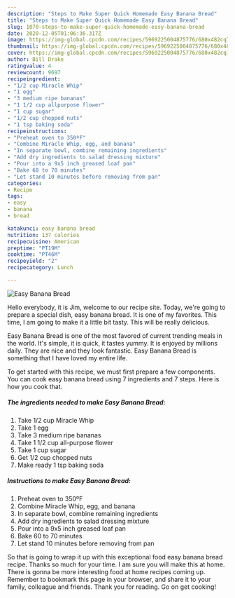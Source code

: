 ```yaml
---
description: "Steps to Make Super Quick Homemade Easy Banana Bread"
title: "Steps to Make Super Quick Homemade Easy Banana Bread"
slug: 1070-steps-to-make-super-quick-homemade-easy-banana-bread
date: 2020-12-05T01:06:36.317Z
image: https://img-global.cpcdn.com/recipes/5969225004875776/680x482cq70/easy-banana-bread-recipe-main-photo.jpg
thumbnail: https://img-global.cpcdn.com/recipes/5969225004875776/680x482cq70/easy-banana-bread-recipe-main-photo.jpg
cover: https://img-global.cpcdn.com/recipes/5969225004875776/680x482cq70/easy-banana-bread-recipe-main-photo.jpg
author: Bill Drake
ratingvalue: 4
reviewcount: 9697
recipeingredient:
- "1/2 cup Miracle Whip"
- "1 egg"
- "3 medium ripe bananas"
- "1 1/2 cup allpurpose flower"
- "1 cup sugar"
- "1/2 cup chopped nuts"
- "1 tsp baking soda"
recipeinstructions:
- "Preheat oven to 350ºF"
- "Combine Miracle Whip, egg, and banana"
- "In separate bowl, combine remaining ingredients"
- "Add dry ingredients to salad dressing mixture"
- "Pour into a 9x5 inch greased loaf pan"
- "Bake 60 to 70 minutes"
- "Let stand 10 minutes before removing from pan"
categories:
- Recipe
tags:
- easy
- banana
- bread

katakunci: easy banana bread 
nutrition: 137 calories
recipecuisine: American
preptime: "PT19M"
cooktime: "PT46M"
recipeyield: "2"
recipecategory: Lunch

---
```



![Easy Banana Bread](https://img-global.cpcdn.com/recipes/5969225004875776/680x482cq70/easy-banana-bread-recipe-main-photo.jpg)

Hello everybody, it is Jim, welcome to our recipe site. Today, we're going to prepare a special dish, easy banana bread. It is one of my favorites. This time, I am going to make it a little bit tasty. This will be really delicious.



Easy Banana Bread is one of the most favored of current trending meals in the world. It's simple, it is quick, it tastes yummy. It is enjoyed by millions daily. They are nice and they look fantastic. Easy Banana Bread is something that I have loved my entire life.


To get started with this recipe, we must first prepare a few components. You can cook easy banana bread using 7 ingredients and 7 steps. Here is how you cook that.

<!--inarticleads1-->

##### The ingredients needed to make Easy Banana Bread:

1. Take 1/2 cup Miracle Whip
1. Take 1 egg
1. Take 3 medium ripe bananas
1. Take 1 1/2 cup all-purpose flower
1. Take 1 cup sugar
1. Get 1/2 cup chopped nuts
1. Make ready 1 tsp baking soda




<!--inarticleads2-->

##### Instructions to make Easy Banana Bread:

1. Preheat oven to 350ºF
1. Combine Miracle Whip, egg, and banana
1. In separate bowl, combine remaining ingredients
1. Add dry ingredients to salad dressing mixture
1. Pour into a 9x5 inch greased loaf pan
1. Bake 60 to 70 minutes
1. Let stand 10 minutes before removing from pan




So that is going to wrap it up with this exceptional food easy banana bread recipe. Thanks so much for your time. I am sure you will make this at home. There is gonna be more interesting food at home recipes coming up. Remember to bookmark this page in your browser, and share it to your family, colleague and friends. Thank you for reading. Go on get cooking!
